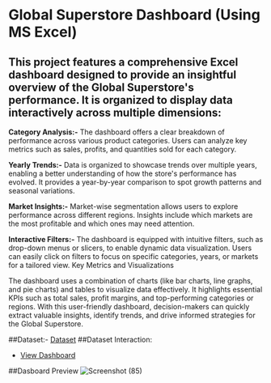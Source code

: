 # Global Superstore Dashboard (Using MS Excel)
## This project features a comprehensive Excel dashboard designed to provide an insightful overview of the Global Superstore's performance. It is organized to display data interactively across multiple dimensions:

**Category Analysis:-**
The dashboard offers a clear breakdown of performance across various product categories.
Users can analyze key metrics such as sales, profits, and quantities sold for each category.

**Yearly Trends:-**
Data is organized to showcase trends over multiple years, enabling a better understanding of how the store's performance has evolved.
It provides a year-by-year comparison to spot growth patterns and seasonal variations.

**Market Insights:-**
Market-wise segmentation allows users to explore performance across different regions.
Insights include which markets are the most profitable and which ones may need attention.

**Interactive Filters:-**
The dashboard is equipped with intuitive filters, such as drop-down menus or slicers, to enable dynamic data visualization.
Users can easily click on filters to focus on specific categories, years, or markets for a tailored view.
Key Metrics and Visualizations

The dashboard uses a combination of charts (like bar charts, line graphs, and pie charts) and tables to visualize data effectively.
It highlights essential KPIs such as total sales, profit margins, and top-performing categories or regions.
With this user-friendly dashboard, decision-makers can quickly extract valuable insights, identify trends, and drive informed strategies for the Global Superstore.

##Dataset:- <a href= "https://github.com/Kailash-chowdhury/Data-Analysis_Dashboard/blob/main/Global%20Superstore%20Dashboard.xlsx">Dataset</a>
##Dataset Interaction:
- <a href= "https://github.com/Kailash-chowdhury/Data-Analysis_Dashboard/blob/main/Screenshot%20(85).png"> View Dashboard</a>

##Dasboard Preview
![Screenshot (85)](https://github.com/user-attachments/assets/ea3cfe21-24f4-468f-833e-e65a869f22c2)


